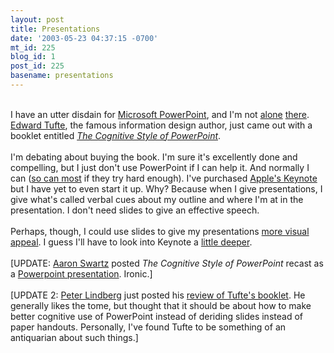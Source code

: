 ```yaml
---
layout: post
title: Presentations
date: '2003-05-23 04:37:15 -0700'
mt_id: 225
blog_id: 1
post_id: 225
basename: presentations
---
```

<br />I have an utter disdain for <a href="http://www.microsoft.com/office/powerpoint/default.asp">Microsoft PowerPoint</a>, and I'm not <a href="http://blogs.law.harvard.edu/philg/2003/05/13">alone</a> <a href="http://www.boxesandarrows.com/archives/understanding_powerpoint_special_deliverable_5.php">there</a>. <a href="http://www.edwardtufte.com/">Edward Tufte</a>, the famous information design author, just came out with a booklet entitled <a href="http://www.edwardtufte.com/397109746/tufte/books_pp" title="$7, what a deal!"><cite>The Cognitive Style of PowerPoint</cite></a>.<br /><br />I'm debating about buying the book. I'm sure it's excellently done and compelling, but I just don't use PowerPoint if I can help it. And normally I can (<a href="http://www.business2.co.uk/articles/web/0,1653,49519,00.html">so can most</a> if they try hard enough). I've purchased <a href="http://www.apple.com/keynote/">Apple's Keynote</a> but I have yet to even start it up. Why? Because when I give presentations, I give what's called verbal cues about my outline and where I'm at in the presentation. I don't need slides to give an effective speech.<br /><br />Perhaps, though, I could use slides to give my presentations <a href="http://www.twincities.com/mld/pioneerpress/business/technology/personal_technology/5343325.htm">more visual appeal</a>. I guess I'll have to look into Keynote a <a href="http://atomiclearning.com/keynote?690;1053708216">little deeper</a>.<br /><br />[UPDATE: <a href="http://www.aaronsw.com/">Aaron Swartz</a> posted <cite>The Cognitive Style of PowerPoint</cite> recast as a <a href="http://www.aaronsw.com/weblog/000931">Powerpoint presentation</a>. Ironic.]<br /><br />[UPDATE 2: <a href="http://tesugen.com/">Peter Lindberg</a> just posted his <a href="http://tesugen.com/2003/06/10.html#tuftepp">review of Tufte's booklet</a>. He generally likes the tome, but thought that it should be about how to make better cognitive use of PowerPoint instead of deriding slides instead of paper handouts. Personally, I've found Tufte to be something of an antiquarian about such things.]<br /><br /><br />
